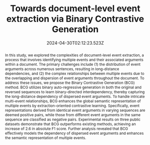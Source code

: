---
abstract: In this study, we explored the complexities of document-level event extraction, a process that involves identifying multiple events and their associated arguments within a document. The primary challenges include (1) the distribution of event arguments across numerous sentences, resulting in long-distance dependencies, and (2) the complex relationships between multiple events due to the overlapping and dispersion of event arguments throughout the document. To address these issues, we propose the Binary Contrastive Generation (BCG) method. BCG utilizes binary auto-regressive generation in both the original and reversed sequences to learn binary-directed interdependency, thereby capturing the long-distance dependency of dispersed event arguments. To handle intricate multi-event relationships, BCG enhances the global semantic representation of multiple events by extraction-oriented contrastive learning. Specifically, event representations derived from identical event arguments in varying sequences are deemed positive pairs, while those from different event arguments in the same sequence are classified as negative pairs. Experimental results on three public datasets demonstrate that BCG outperforms existing methods, achieving an increase of 2.6 in absolute F1 score. Further analysis revealed that BCG effectively models the dependency of dispersed event arguments and enhances the semantic representation of multiple events.
slides: ""
url_pdf: https://www.sciencedirect.com/science/article/abs/pii/S0950705124005306
publication_types:
  - "Journal Paper"
authors:
  - admin
  - Zeping Min
  - Qian Ge
  - Zhouwang Yang
author_notes: []
publication: In *Knowledge-Based Systems (**KBS 2024**)*
summary: "We propose a binary contrastive generation method for document-level event extraction."
url_dataset: ""
url_project: ""
publication_short: ""
url_source: ""
url_video: ""
title: Towards document-level event extraction via Binary Contrastive Generation
doi: https://doi.org/10.1016/j.knosys.2024.111896
featured: true
tags: []
projects: []
image:
  caption: ""
  focal_point: ""
  preview_only: false
  filename: 5.png
date: 2024-04-30T02:12:23.523Z
url_slides: ""
publishDate: 2024-04-30T00:00:00.000Z
url_poster: ""
url_code: ""
---